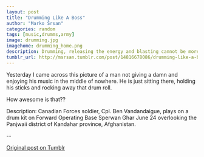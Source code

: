 ```yaml
---
layout: post
title: "Drumming Like A Boss"
author: "Marko Srsan"
categories: random
tags: [music,drumms,army]
image: drumming.jpg
imagehome: drumming_home.png
description: Drumming, releasing the energy and blasting cannot be more satisfying then when you are surrounded by war.
tumblr_url: http://msrsan.tumblr.com/post/14816678086/drumming-like-a-boss
---
```

Yesterday I came across this picture of a man not giving a damn and enjoying his music in the middle of nowhere. He is just sitting there, holding his sticks and rocking away that drum roll.

How awesome is that??

Description: Canadian Forces soldier, Cpl. Ben Vandandaigue, plays on a drum kit on Forward Operating Base Sperwan Ghar June 24 overlooking the Panjwaii district of Kandahar province, Afghanistan.

--

[Original post on Tumblr](http://msrsan.tumblr.com/post/14816678086/drumming-like-a-boss)
